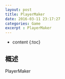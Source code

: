 ```yaml
---
layout: post
title: PlayerMaker
date: 2016-03-11 23:17:27
categories: Game
excerpt : PlayerMaker
---
```


* content
{:toc}

## 概述

PlayerMaker 


